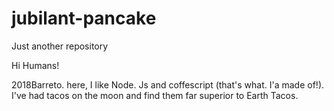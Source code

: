 # jubilant-pancake
Just another repository


Hi Humans!

2018Barreto. here, I like Node. Js and coffescript (that's what. I'a made of!).
I've had tacos on the moon and find them far superior to Earth Tacos.
